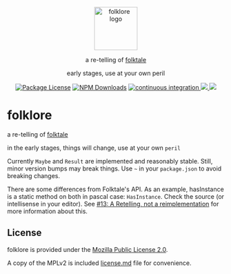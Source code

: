 <p align="center">
  <img src="./media/folklore-image.png" width="100" alt="folklore logo" />
</p>

<p align="center">a re-telling of <a href="https://folktale.origamitower.com" target="_blank">folktale</a></p>
<p align="center">early stages, use at your own peril</p>

<p align="center">
  <a href="https://www.npmjs.com/package/folklore" target="_blank"><img src="https://img.shields.io/npm/l/folklore.svg" alt="Package License" /></a>
  <a href="https://www.npmjs.com/package/folklore" target="_blank"><img src="https://img.shields.io/npm/dm/folklore.svg" alt="NPM Downloads" /></a>
  <a href="https://github.com/cassiecascade/folklore/actions/workflows/continuous-integration.yml" target="_blank">
    <img src="https://github.com/cassiecascade/folklore/actions/workflows/continuous-integration.yml/badge.svg" alt="continuous integration" />
  </a>
  <a href="https://codecov.io/gh/cassiecascade/folklore" target="_blank">
    <img src="https://codecov.io/gh/cassiecascade/folklore/branch/main/graph/badge.svg?token=19O67TDUG0"/>
  </a>
  <a href="https://codeclimate.com/github/cassiecascade/folklore/maintainability" target="_blank">
    <img src="https://api.codeclimate.com/v1/badges/fba4e503042485778159/maintainability" />
  </a>
</p>

# folklore

a re-telling of [folktale](https://folktale.origamitower.com)

in the early stages, things will change, use at your own `peril`

Currently `Maybe` and `Result` are implemented and reasonably stable. Still, minor version bumps may break things. Use
`~` in your `package.json` to avoid breaking changes.

There are some differences from Folktale's API. As an example, hasInstance is a static method on both in pascal case:
`HasInstance`. Check the source (or intellisense in your editor). See
[#13: A Retelling, not a reimplementation](https://github.com/cassiecascade/folklore/issues/13) for more information
about this.

## License

folklore is provided under the [Mozilla Public License 2.0](https://mozilla.org/MPL/2.0/).

A copy of the MPLv2 is included [license.md](/license.md) file for convenience.
